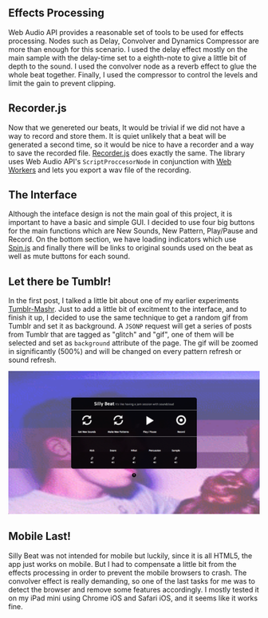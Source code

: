 ## Effects Processing
Web Audio API provides a reasonable set of tools to be used for effects processing. Nodes such as Delay, Convolver and Dynamics Compressor are more than enough for this scenario. I used the delay effect mostly on the main sample with the delay-time set to a eighth-note to give a little bit of depth to the sound. I used the convolver node as a reverb effect to glue the whole beat together. Finally, I used the compressor to control the levels and limit the gain to prevent clipping.

## Recorder.js
Now that we genereted our beats, It would be trivial if we did not have a way to record and store them. It is quiet unlikely that a beat will be generated a second time, so it would be nice to have a recorder and a way to save the recorded file. [Recorder.js](https://github.com/mattdiamond/Recorderjs) does exactly the same. The library uses Web Audio API's `ScriptProccesorNode` in conjunction with [Web Workers](http://www.w3.org/TR/workers/) and lets you export a wav file of the recording.

## The Interface
Although the inteface design is not the main goal of this project, it is important to have a basic and simple GUI. I decided to use four big buttons for the main functions which are New Sounds, New Pattern, Play/Pause and Record. On the bottom section, we have loading indicators which use [Spin.js](http://fgnass.github.io/spin.js/) and finally there will be links to original sounds used on the beat as well as mute buttons for each sound.

## Let there be Tumblr!

In the first post, I talked a little bit about one of my earlier experiments [Tumblr-Mashr](http://www.zya.cc/tumblr-mashr). Just to add a little bit of excitment to the interface, and to finish it up, I decided to use the same technique to get a random gif from Tumblr and set it as background. A `JSONP` request will get a series of posts from Tumblr that are tagged as "glitch" and "gif", one of them will be selected and set as `background` attribute of the page. The gif will be zoomed in significantly (500%) and will be changed on every pattern refresh or sound refresh.

![Interface and Tumblr Background"](project_images/interface1.png?raw=true "Interface and Tumblr Background")

## Mobile Last!

Silly Beat was not intended for mobile but luckily, since it is all HTML5, the app just works on mobile. But I had to compensate a little bit from the effects processing in order to prevent the mobile browsers to crash. The convolver effect is really demanding, so one of the last tasks for me was to detect the browser and remove some features accordingly. I mostly tested it on my iPad mini using Chrome iOS and Safari iOS, and it seems like it works fine. 